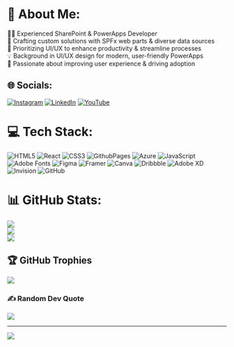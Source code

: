 # 💫 About Me:
👨‍💻 Experienced SharePoint & PowerApps Developer<br>🌟 Crafting custom solutions with SPFx web parts & diverse data sources  <br>🔧 Prioritizing UI/UX to enhance productivity & streamline processes  <br>💡 Background in UI/UX design for modern, user-friendly PowerApps  <br>🚀 Passionate about improving user experience & driving adoption


## 🌐 Socials:
[![Instagram](https://img.shields.io/badge/Instagram-%23E4405F.svg?logo=Instagram&logoColor=white)](https://instagram.com/_i_swami) [![LinkedIn](https://img.shields.io/badge/LinkedIn-%230077B5.svg?logo=linkedin&logoColor=white)](https://linkedin.com/in/swaminawale) [![YouTube](https://img.shields.io/badge/YouTube-%23FF0000.svg?logo=YouTube&logoColor=white)]([https://www.youtube.com/channel/UC4hxCifc4RFPPbUPxE9oO0w]) 

# 💻 Tech Stack:
![HTML5](https://img.shields.io/badge/html5-%23E34F26.svg?style=for-the-badge&logo=html5&logoColor=white) ![React](https://img.shields.io/badge/react-%2320232a.svg?style=for-the-badge&logo=react&logoColor=%2361DAFB) ![CSS3](https://img.shields.io/badge/css3-%231572B6.svg?style=for-the-badge&logo=css3&logoColor=white) ![GithubPages](https://img.shields.io/badge/github%20pages-121013?style=for-the-badge&logo=github&logoColor=white) ![Azure](https://img.shields.io/badge/azure-%230072C6.svg?style=for-the-badge&logo=microsoftazure&logoColor=white) ![JavaScript](https://img.shields.io/badge/javascript-%23323330.svg?style=for-the-badge&logo=javascript&logoColor=%23F7DF1E) ![Adobe Fonts](https://img.shields.io/badge/Adobe%20Fonts-000B1D.svg?style=for-the-badge&logo=Adobe%20Fonts&logoColor=white) ![Figma](https://img.shields.io/badge/figma-%23F24E1E.svg?style=for-the-badge&logo=figma&logoColor=white) ![Framer](https://img.shields.io/badge/Framer-black?style=for-the-badge&logo=framer&logoColor=blue) ![Canva](https://img.shields.io/badge/Canva-%2300C4CC.svg?style=for-the-badge&logo=Canva&logoColor=white) ![Dribbble](https://img.shields.io/badge/Dribbble-EA4C89?style=for-the-badge&logo=dribbble&logoColor=white) ![Adobe XD](https://img.shields.io/badge/Adobe%20XD-470137?style=for-the-badge&logo=Adobe%20XD&logoColor=#FF61F6) ![Invision](https://img.shields.io/badge/invision-FF3366?style=for-the-badge&logo=invision&logoColor=white) ![GitHub](https://img.shields.io/badge/github-%23121011.svg?style=for-the-badge&logo=github&logoColor=white)
# 📊 GitHub Stats:
![](https://github-readme-stats.vercel.app/api?username=swamisnawale&theme=dark&hide_border=false&include_all_commits=true&count_private=true)<br/>
![](https://github-readme-streak-stats.herokuapp.com/?user=swamisnawale&theme=dark&hide_border=false)<br/>
![](https://github-readme-stats.vercel.app/api/top-langs/?username=swamisnawale&theme=dark&hide_border=false&include_all_commits=true&count_private=true&layout=compact)

## 🏆 GitHub Trophies
![](https://github-profile-trophy.vercel.app/?username=swamisnawale&theme=darkhub&no-frame=false&no-bg=true&margin-w=4)

### ✍️ Random Dev Quote
![](https://quotes-github-readme.vercel.app/api?type=vetical&theme=radical)

---
[![](https://visitcount.itsvg.in/api?id=swamisnawale&icon=0&color=0)](https://visitcount.itsvg.in)

<!-- Proudly created with GPRM ( https://gprm.itsvg.in ) -->
